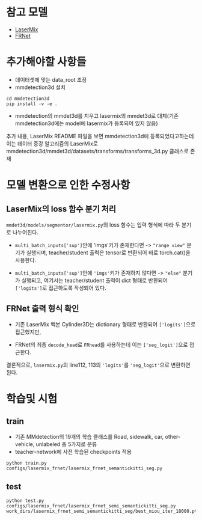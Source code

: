 # 참고 모델
- [LaserMix](https://github.com/ldkong1205/LaserMix)
- [FRNet](https://github.com/Xiangxu-0103/FRNet)


# 추가해야할 사항들 
- 데이터셋에 맞는 data_root 조정
- mmdetection3d 설치
```
cd mmdetection3d
pip install -v -e .
```
- mmdetection의 mmdet3d를 지우고 lasermix의 mmdet3d로 대체(기존 mmdetection3d에는 model에 lasermix가 등록되어 있지 않음)

추가 내용, LaserMix README 파일을 보면 mmdetection3d에 등록되었다고하는데 이는 데이터 증강 알고리즘의 LaserMix로 mmdetection3d/mmdet3d/datasets/transforms/transforms_3d.py 클래스로 존재


# 모델 변환으로 인한 수정사항
## LaserMix의 loss 함수 분기 처리
```mmdet3d/models/segmentor/lasermix.py```의 loss 함수는 입력 형식에 따라 두 분기로 나누어진다.

- ```multi_batch_inputs['sup']```안에 'imgs'키가 존재한다면
 -> ```"range view"``` 분기가 실행되며, teacher/student 출력은 tensor로 반환되어 바로 torch.cat()을 사용한다.

- ```multi_batch_inputs['sup']```안에 ```'imgs'```키가 존재하지 않다면
 -> ```"else"``` 분기가 실행되고, 여기서는 teacher/student 출력이 dict 형태로 반환되어 ```['logits']```로 접근하도록 작성되어 있다.

## FRNet 출력 형식 확인
- 기존 LaserMix 백본 Cylinder3D는 dictionary 형태로 반환되어 ```['logits']```으로 접근했지만,

- FRNet의 최종 ```decode_head```로 ```FRhead```를 사용하는데 이는 ```['seg_logit']```으로 접근한다. 

결론적으로, ```lasermix.py```의 line112, 113의 ```'logits'```를 ```'seg_logit'```으로 변환하면 된다.



# 학습및 시험
## train

- 기존 MMdetection의 19개의 학습 클래스를 Road, sidewalk, car, other-vehicle, unlabeled 총 5가지로 분류
- teacher-network에 사전 학습된 checkpoints 적용 

```
python train.py configs/lasermix_frnet/lasermix_frnet_semantickitti_seg.py
```

## test

```
python test.py configs/lasermix_frnet/lasermix_frnet_semi_semantickitti_seg.py work_dirs/lasermix_frnet_semi_semantickitti_seg/best_miou_iter_18000.pth
```
